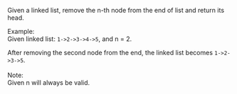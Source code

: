 Given a linked list, remove the n-th node from the end of list and return its head.

Example:<br>
Given linked list: `1->2->3->4->5`, and n = 2.

After removing the second node from the end, the linked list becomes `1->2->3->5`.<br><br>
Note:<br>
Given n will always be valid.